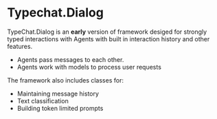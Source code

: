 ﻿# Typechat.Dialog
TypeChat.Dialog is an **early** version of framework desiged for strongly typed interactions with Agents with built in interaction history and other features. 

* Agents pass messages to each other.
* Agents work with models to process user requests

The framework also includes classes for:
* Maintaining message history
* Text classification
* Building token limited prompts
